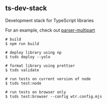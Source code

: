 ## ts-dev-stack

Development stack for TypeScript libraries

For an example, check out [parser-multipart](https://github.com/kmalakoff/parser-multipart)

```
# build
$ npm run build

# deploy library using np
$ tsds deploy --yolo

# format library using prettier
$ tsds validate

# run tests on current version of node
$ tsds test:node

# run tests on browser only
$ tsds test:browser --config wtr.config.mjs
```
